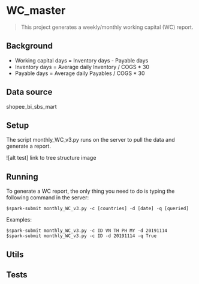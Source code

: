 # WC_master
> This project generates a weekly/monthly working capital (WC) report.

## Background
* Working capital days = Inventory days - Payable days
* Inventory days = Average daily Inventory / COGS * 30
* Payable days = Average daily Payables / COGS * 30

## Data source 
shopee_bi_sbs_mart

## Setup
The script monthly_WC_v3.py runs on the server to pull the data and generate a report. 

![alt test] link to tree structure image

## Running
To generate a WC report, the only thing you need to do is typing the following command in the server:
```
$spark-submit monthly_WC_v3.py -c [countries] -d [date] -q [queried]
```
Examples:
```
$spark-submit monthly_WC_v3.py -c ID VN TH PH MY -d 20191114 
$spark-submit monthly_WC_v3.py -c ID -d 20191114 -q True
```

## Utils


## Tests

